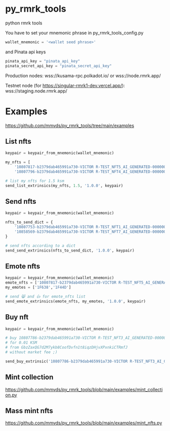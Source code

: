 # py_rmrk_tools
python rmrk tools

You have to set your mnemonic phrase in py_rmrk_tools_config.py
```python
wallet_mnemonic = '<wallet seed phrase>'
```
and Pinata api keys
```python
pinata_api_key = "pinata_api_key"
pinata_secret_api_key = "pinata_secret_api_key"
```

Production nodes:
wss://kusama-rpc.polkadot.io/ or wss://node.rmrk.app/

Testnet node (for https://singular-rmrk1-dev.vercel.app/):
wss://staging.node.rmrk.app/

# Examples
https://github.com/mmvds/py_rmrk_tools/tree/main/examples

## List nfts
```python
keypair = keypair_from_mnemonic(wallet_mnemonic)

my_nfts = [
    '10807817-b2379dab465991a730-VICTOR R-TEST_NFT5_AI_GENERATED-0000000000000008',
    '10807796-b2379dab465991a730-VICTOR R-TEST_NFT4_AI_GENERATED-0000000000000007']

# list my nfts for 1.5 ksm
send_list_extrinsics(my_nfts, 1.5, '1.0.0', keypair)
```
## Send nfts
```python  
keypair = keypair_from_mnemonic(wallet_mnemonic)

nfts_to_send_dict = {
    '10807753-b2379dab465991a730-VICTOR R-TEST_NFT1_AI_GENERATED-0000000000000004': 'GbzZaxQG7d2M7ykb8CoofDvfn1t8iqzDHjvXPxnkiCTRmfJ',
    '10858569-b2379dab465991a730-VICTOR R-TEST_NFT7_AI_GENERATED-0000000000000010': 'GbzZaxQG7d2M7ykb8CoofDvfn1t8iqzDHjvXPxnkiCTRmfJ',
}

# send nfts according to a dict
send_send_extrinsics(nfts_to_send_dict, '1.0.0', keypair)
```
## Emote nfts
```python 
keypair = keypair_from_mnemonic(wallet_mnemonic)
emote_nfts = ['10807817-b2379dab465991a730-VICTOR R-TEST_NFT5_AI_GENERATED-0000000000000008', '10807796-b2379dab465991a730-VICTOR R-TEST_NFT4_AI_GENERATED-0000000000000007']
my_emotes = ['1F638','1F44D'] 

# send 😸 and 👍 for emote_nfts list
send_emote_extrinsics(emote_nfts, my_emotes, '1.0.0', keypair)
```
## Buy nft
```python
keypair = keypair_from_mnemonic(wallet_mnemonic)

# buy 10807786-b2379dab465991a730-VICTOR R-TEST_NFT3_AI_GENERATED-0000000000000006 nft 
# for 0.01 KSM 
# from GbzZaxQG7d2M7ykb8CoofDvfn1t8iqzDHjvXPxnkiCTRmfJ
# without market fee ;)

send_buy_extrinsic('10807786-b2379dab465991a730-VICTOR R-TEST_NFT3_AI_GENERATED-0000000000000006', 'GbzZaxQG7d2M7ykb8CoofDvfn1t8iqzDHjvXPxnkiCTRmfJ', 0.01, '1.0.0', keypair, False)
```
## Mint collection
https://github.com/mmvds/py_rmrk_tools/blob/main/examples/mint_collection.py

## Mass mint nfts
https://github.com/mmvds/py_rmrk_tools/blob/main/examples/mint_nfts.py
